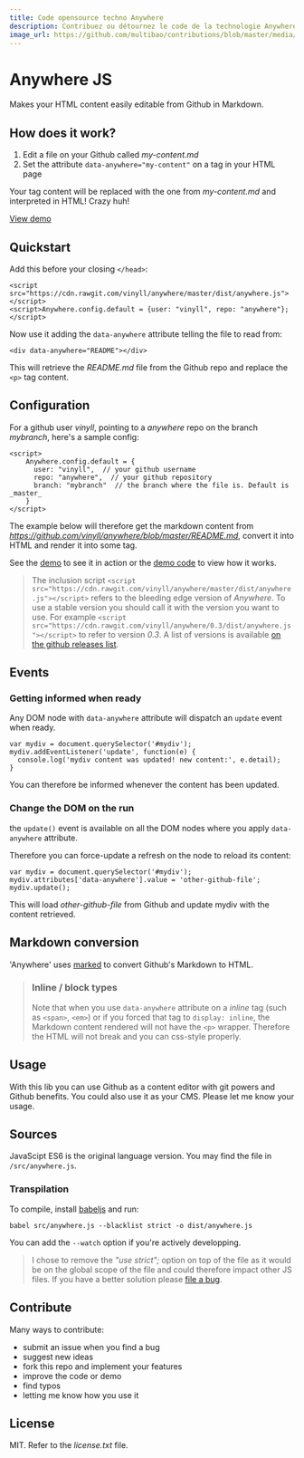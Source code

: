 ```yaml
---
title: Code opensource techno Anywhere
description: Contribuez ou détournez le code de la technologie Anywhere, qui vous permet de faire apparaître et de synchroniser n'importe quelle ressource de multiBàO sur votre site.
image_url: https://github.com/multibao/contributions/blob/master/media/emilio_quantina-cc-by-nc-sa.jpg?raw=true
---
```


# Anywhere JS

Makes your HTML content easily editable from Github in Markdown.

## How does it work?

1. Edit a file on your Github called _my-content.md_
2. Set the attribute `data-anywhere="my-content"` on a tag in your HTML page

Your tag content will be replaced with the one from _my-content.md_ and interpreted in HTML! Crazy huh!

[View demo](http://vinyll.github.io/anywhere/)

## Quickstart

Add this before your closing `</head>`:

    <script src="https://cdn.rawgit.com/vinyll/anywhere/master/dist/anywhere.js"></script>
    <script>Anywhere.config.default = {user: "vinyll", repo: "anywhere"};</script>

Now use it adding the `data-anywhere` attribute telling the file to read from:

    <div data-anywhere="README"></div>

This will retrieve the _README.md_ file from the Github repo and replace the `<p>` tag content.


## Configuration

For a github user _vinyll_, pointing to a _anywhere_ repo on the branch _mybranch_, here's a sample config:

    <script>
        Anywhere.config.default = {
          user: "vinyll",  // your github username
          repo: "anywhere",  // your github repository
          branch: "mybranch"  // the branch where the file is. Default is _master_
        }
    </script>

The example below will therefore get the markdown content from _https://github.com/vinyll/anywhere/blob/master/README.md_, convert it into HTML and render it into some tag.

See the [demo](http://vinyll.github.io/anywhere/) to see it in action or the [demo code](https://github.com/vinyll/anywhere/blob/gh-pages/index.html) to view how it works.

> The inclusion script `<script src="https://cdn.rawgit.com/vinyll/anywhere/master/dist/anywhere.js"></script>` refers to the bleeding edge version of _Anywhere_.
> To use a stable version you should call it with the version you want to use. For example `<script src="https://cdn.rawgit.com/vinyll/anywhere/0.3/dist/anywhere.js"></script>` to refer to version _0.3_.
> A list of versions is available [on the github releases list](https://github.com/vinyll/anywhere/releases).


## Events

### Getting informed when ready

Any DOM node with `data-anywhere` attribute will dispatch an `update` event
when ready.

    var mydiv = document.querySelector('#mydiv');
    mydiv.addEventListener('update', function(e) {
      console.log('mydiv content was updated! new content:', e.detail);
    }

You can therefore be informed whenever the content has been updated.

### Change the DOM on the run

the `update()` event is available on all the DOM nodes where you apply `data-anywhere` attribute.

Therefore you can force-update a refresh on the node to reload its content:
    
    var mydiv = document.querySelector('#mydiv');
    mydiv.attributes['data-anywhere'].value = 'other-github-file';
    mydiv.update();

This will load _other-github-file_ from Github and update mydiv with the content retrieved.


## Markdown conversion

'Anywhere' uses [marked](https://github.com/chjj/marked) to convert Github's Markdown to HTML.

> ### Inline / block types
> 
> Note that when you use `data-anywhere` attribute on a _inline_ tag (such as `<span>`, `<em>`) or if you forced that tag to `display: inline`, the Markdown content rendered will not have the `<p>` wrapper.
> Therefore the HTML will not break and you can css-style properly.


## Usage

With this lib you can use Github as a content editor with git powers and Github benefits.
You could also use it as your CMS.
Please let me know your usage.


## Sources

JavaScipt ES6 is the original language version. You may find the file in 
`/src/anywhere.js`.

### Transpilation

To compile, install [babeljs](http://babeljs.io/) and run:

    babel src/anywhere.js --blacklist strict -o dist/anywhere.js

You can add the `--watch` option if you're actively developping.

> I chose to remove the _"use strict";_ option on top of the file as it 
> would be on the global scope of the file and could therefore impact
> other JS files. If you have a better solution
> please [file a bug](https://github.com/vinyll/anywhere/issues/new?title=drop%20the%20--blacklist%20strict%20option%20when%20using%20babel).

## Contribute

Many ways to contribute:

- submit an issue when you find a bug
- suggest new ideas
- fork this repo and implement your features
- improve the code or demo
- find typos
- letting me know how you use it


## License

MIT. Refer to the _license.txt_ file.

